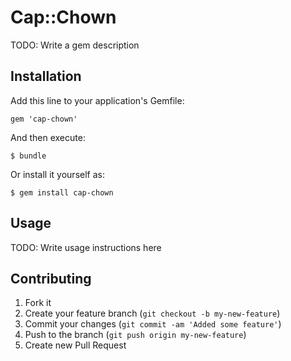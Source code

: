# Cap::Chown

TODO: Write a gem description

## Installation

Add this line to your application's Gemfile:

    gem 'cap-chown'

And then execute:

    $ bundle

Or install it yourself as:

    $ gem install cap-chown

## Usage

TODO: Write usage instructions here

## Contributing

1. Fork it
2. Create your feature branch (`git checkout -b my-new-feature`)
3. Commit your changes (`git commit -am 'Added some feature'`)
4. Push to the branch (`git push origin my-new-feature`)
5. Create new Pull Request
